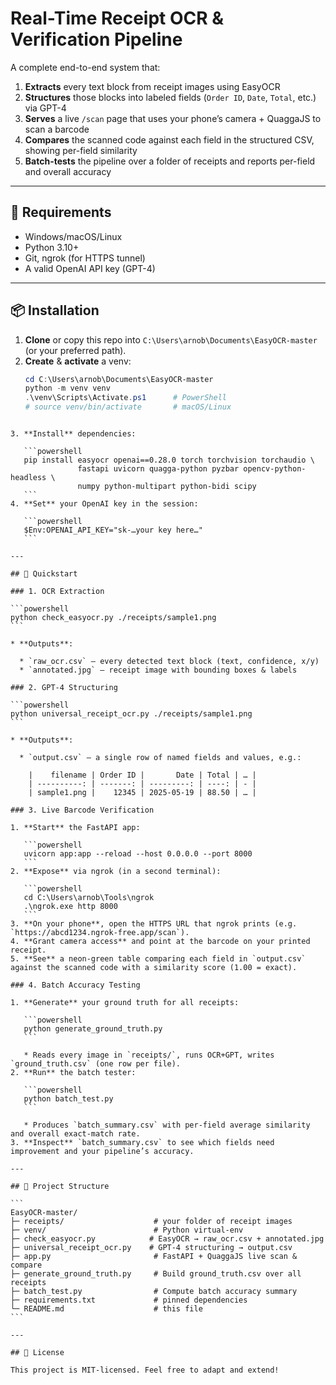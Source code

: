 
# Real-Time Receipt OCR & Verification Pipeline

A complete end-to-end system that:

1. **Extracts** every text block from receipt images using EasyOCR  
2. **Structures** those blocks into labeled fields (`Order ID`, `Date`, `Total`, etc.) via GPT-4  
3. **Serves** a live `/scan` page that uses your phone’s camera + QuaggaJS to scan a barcode  
4. **Compares** the scanned code against each field in the structured CSV, showing per-field similarity  
5. **Batch-tests** the pipeline over a folder of receipts and reports per-field and overall accuracy

---

## 🔧 Requirements

- Windows/macOS/Linux  
- Python 3.10+  
- Git, ngrok (for HTTPS tunnel)  
- A valid OpenAI API key (GPT-4)

---

## 📦 Installation

1. **Clone** or copy this repo into `C:\Users\arnob\Documents\EasyOCR-master` (or your preferred path).
2. **Create** & **activate** a venv:
   ```powershell
   cd C:\Users\arnob\Documents\EasyOCR-master
   python -m venv venv
   .\venv\Scripts\Activate.ps1      # PowerShell
   # source venv/bin/activate       # macOS/Linux
````

3. **Install** dependencies:

   ```powershell
   pip install easyocr openai==0.28.0 torch torchvision torchaudio \
               fastapi uvicorn quagga-python pyzbar opencv-python-headless \
               numpy python-multipart python-bidi scipy
   ```
4. **Set** your OpenAI key in the session:

   ```powershell
   $Env:OPENAI_API_KEY="sk-…your key here…"
   ```

---

## 🚀 Quickstart

### 1. OCR Extraction

```powershell
python check_easyocr.py ./receipts/sample1.png
```

* **Outputs**:

  * `raw_ocr.csv` — every detected text block (text, confidence, x/y)
  * `annotated.jpg` — receipt image with bounding boxes & labels

### 2. GPT-4 Structuring

```powershell
python universal_receipt_ocr.py ./receipts/sample1.png
```

* **Outputs**:

  * `output.csv` — a single row of named fields and values, e.g.:

    |    filename | Order ID |       Date | Total | … |
    | ----------: | -------: | ---------: | ----: | - |
    | sample1.png |    12345 | 2025-05-19 | 88.50 | … |

### 3. Live Barcode Verification

1. **Start** the FastAPI app:

   ```powershell
   uvicorn app:app --reload --host 0.0.0.0 --port 8000
   ```
2. **Expose** via ngrok (in a second terminal):

   ```powershell
   cd C:\Users\arnob\Tools\ngrok
   .\ngrok.exe http 8000
   ```
3. **On your phone**, open the HTTPS URL that ngrok prints (e.g. `https://abcd1234.ngrok-free.app/scan`).
4. **Grant camera access** and point at the barcode on your printed receipt.
5. **See** a neon-green table comparing each field in `output.csv` against the scanned code with a similarity score (1.00 = exact).

### 4. Batch Accuracy Testing

1. **Generate** your ground truth for all receipts:

   ```powershell
   python generate_ground_truth.py
   ```

   * Reads every image in `receipts/`, runs OCR+GPT, writes `ground_truth.csv` (one row per file).
2. **Run** the batch tester:

   ```powershell
   python batch_test.py
   ```

   * Produces `batch_summary.csv` with per-field average similarity and overall exact-match rate.
3. **Inspect** `batch_summary.csv` to see which fields need improvement and your pipeline’s accuracy.

---

## 📁 Project Structure

```
EasyOCR-master/
├─ receipts/                    # your folder of receipt images
├─ venv/                        # Python virtual-env
├─ check_easyocr.py            # EasyOCR → raw_ocr.csv + annotated.jpg
├─ universal_receipt_ocr.py    # GPT-4 structuring → output.csv
├─ app.py                       # FastAPI + QuaggaJS live scan & compare
├─ generate_ground_truth.py     # Build ground_truth.csv over all receipts
├─ batch_test.py                # Compute batch accuracy summary
├─ requirements.txt             # pinned dependencies
└─ README.md                    # this file
```

---

## 🤝 License

This project is MIT-licensed. Feel free to adapt and extend!
